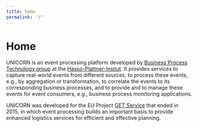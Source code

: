 ```yaml
---
title: home
permalink: '/'
---
```


# Home

UNICORN is an event processing platform developed by <a href="http://bpt.hpi.uni-potsdam.de">Business Process Technology group</a> at the [Hasso-Plattner-Insitut](http://hpi.de). It provides services to capture real-world events from different sources, to process these events, e.g., by aggregation or transformation, to correlate the events to its corresponding business processes, and to provide and to manage these events for event consumers, e.g., business process monitoring applications. <!--Especially for the event correlation to the right business process and the distribution of the events to the responsible party of this business process, the platform not only stores event object types but also business process models and event queries. -->

UNICORN was developed for the EU Project <a href="http://getservice-project.eu">GET Service</a> that ended in 2015, in which event processing builds an important basis to provide enhanced logistics services for efficient and effective planning.

<!--Business process monitoring enables a fast and specific overview of the process executions in an enterprise. Traditionally, this kind of monitoring requires a coherent event log.
Yet, in reality, execution information is often heterogeneous and distributed. In our paper "Monitoring of Business Processes with Complex Event Processing", we present an approach that enables monitoring of business processes with execution data, independently of the structure and source of the event information. We achieve this by implementing an open source event processing platform combining existing techniques 
from complex event processing and business process management. Event processing includes transformation for abstraction as well as correlation to process instances and BPMN elements. Monitoring rules are automatically created from BPMN models and executed by the platform.-->